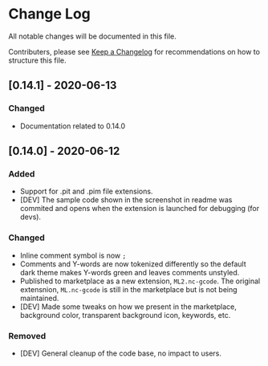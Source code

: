# Change Log

All notable changes  will be documented in this file.

Contributers, please see [Keep a Changelog](http://keepachangelog.com/) for recommendations on how to structure this file.

## [0.14.1] - 2020-06-13

### Changed
- Documentation related to 0.14.0

## [0.14.0] - 2020-06-12

### Added
- Support for .pit and .pim file extensions.
- [DEV] The sample code shown in the screenshot in readme was commited and opens when the extension is launched for debugging (for devs).

### Changed
- Inline comment symbol is now `;`
- Comments and Y-words are now tokenized differently so the default dark theme makes Y-words green and leaves comments unstyled. 
- Published to marketplace as a new extension, `ML2.nc-gcode`.  The original extensnion, `ML.nc-gcode` is still in the marketplace but is not being maintained.
- [DEV] Made some tweaks on how we present in the marketplace, background color, transparent background icon, keywords, etc.

### Removed
- [DEV] General cleanup of the code base, no impact to users.
